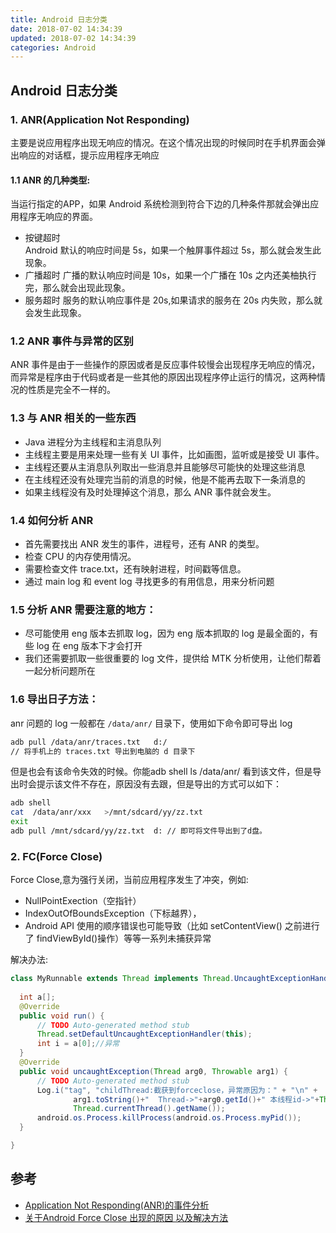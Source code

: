 ```yaml
---
title: Android 日志分类
date: 2018-07-02 14:34:39
updated: 2018-07-02 14:34:39
categories: Android
---
```


## Android 日志分类
### 1. ANR(Application Not Responding)
主要是说应用程序出现无响应的情况。在这个情况出现的时候同时在手机界面会弹出响应的对话框，提示应用程序无响应　　　　　　　　　　　　　　　　　　　　　　　　　　　　　　　　　　　　　 

#### 1.1 ANR 的几种类型:

当运行指定的APP，如果 Android 系统检测到符合下边的几种条件那就会弹出应用程序无响应的界面。　　　

- 按键超时　　　　　　　　　　　　　　　　　　　　　　　　　　　　　　　　　
Android 默认的响应时间是 5s，如果一个触屏事件超过 5s，那么就会发生此现象。　　　　　　　                 
- 广播超时
广播的默认响应时间是 10s，如果一个广播在 10s 之内还美柚执行完，那么就会出现此现象。                          
- 服务超时
服务的默认响应事件是 20s,如果请求的服务在 20s 内失败，那么就会发生此现象。


### 1.2 ANR 事件与异常的区别
ANR 事件是由于一些操作的原因或者是反应事件较慢会出现程序无响应的情况，而异常是程序由于代码或者是一些其他的原因出现程序停止运行的情况，这两种情况的性质是完全不一样的。　　　　　　　   

### 1.3 与 ANR 相关的一些东西
- Java 进程分为主线程和主消息队列
- 主线程主要是用来处理一些有关 UI 事件，比如画图，监听或是接受 UI 事件。　　　　　　　　　　　　   
- 主线程还要从主消息队列取出一些消息并且能够尽可能快的处理这些消息
- 在主线程还没有处理完当前的消息的时候，他是不能再去取下一条消息的
- 如果主线程没有及时处理掉这个消息，那么 ANR 事件就会发生。　　　　　　　　　　　　　　　　　 

### 1.4 如何分析 ANR
- 首先需要找出 ANR 发生的事件，进程号，还有 ANR 的类型。　　　　　　　　　　　　　　　　　　　　
- 检查 CPU 的内存使用情况。　　　　　　　　　　　　　　　　　　　　　　　　　　　　　　　　　　
- 需要检查文件 trace.txt，还有映射进程，时间戳等信息。　　　　　　　　　　　　　　　　　　　　　　
- 通过 main log 和 event log 寻找更多的有用信息，用来分析问题　　　　　　　　　　　　　　　　   

### 1.5 分析 ANR 需要注意的地方：
- 尽可能使用 eng 版本去抓取 log，因为 eng 版本抓取的 log 是最全面的，有些 log 在 eng 版本下才会打开　
- 我们还需要抓取一些很重要的 log 文件，提供给 MTK 分析使用，让他们帮着一起分析问题所在

### 1.6 导出日子方法：
anr 问题的 log 一般都在 `/data/anr/` 目录下，使用如下命令即可导出 log

```bash
adb pull /data/anr/traces.txt   d:/ 
// 将手机上的 traces.txt 导出到电脑的 d 目录下
```

但是也会有该命令失效的时候。你能adb shell ls /data/anr/  看到该文件，但是导出时会提示该文件不存在，原因没有去跟，但是导出的方式可以如下：
```bash
adb shell 
cat  /data/anr/xxx   >/mnt/sdcard/yy/zz.txt   
exit
adb pull /mnt/sdcard/yy/zz.txt  d: // 即可将文件导出到了d盘。
```

### 2. FC(Force Close)
Force Close,意为强行关闭，当前应用程序发生了冲突，例如:
- NullPointExection（空指针）
- IndexOutOfBoundsException（下标越界），
- Android API 使用的顺序错误也可能导致（比如 setContentView() 之前进行了 findViewById()操作）等等一系列未捕获异常

解决办法:
```java
class MyRunnable extends Thread implements Thread.UncaughtExceptionHandler {
 
  int a[];
  @Override
  public void run() {
      // TODO Auto-generated method stub
      Thread.setDefaultUncaughtExceptionHandler(this);
      int i = a[0];//异常
  }
  @Override
  public void uncaughtException(Thread arg0, Throwable arg1) {
      // TODO Auto-generated method stub
      Log.i("tag", "childThread:截获到forceclose，异常原因为：" + "\n" +
              arg1.toString()+"  Thread->"+arg0.getId()+" 本线程id->"+Thread.currentThread().getId()+" "+
              Thread.currentThread().getName());
      android.os.Process.killProcess(android.os.Process.myPid());
  }

}
```


## 参考
- [Application Not Responding(ANR)的事件分析](https://blog.csdn.net/u010586698/article/details/51213092)
- [关于Android Force Close 出现的原因 以及解决方法](https://blog.csdn.net/weixin_37730482/article/details/70830844)
